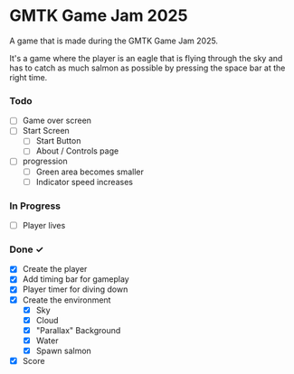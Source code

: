 # GMTK Game Jam 2025

A game that is made during the GMTK Game Jam 2025.

It's a game where the player is an eagle that is flying through the sky and has to catch as much salmon as possible by pressing the space bar at the right time.

### Todo

- [ ] Game over screen
- [ ] Start Screen
  - [ ] Start Button
  - [ ] About / Controls page
- [ ] progression
  - [ ] Green area becomes smaller
  - [ ] Indicator speed increases

### In Progress

- [ ] Player lives

### Done ✓

- [x] Create the player
- [x] Add timing bar for gameplay
- [x] Player timer for diving down
- [x] Create the environment
  - [x] Sky
  - [x] Cloud
  - [x] "Parallax" Background
  - [x] Water
  - [x] Spawn salmon
- [x] Score
